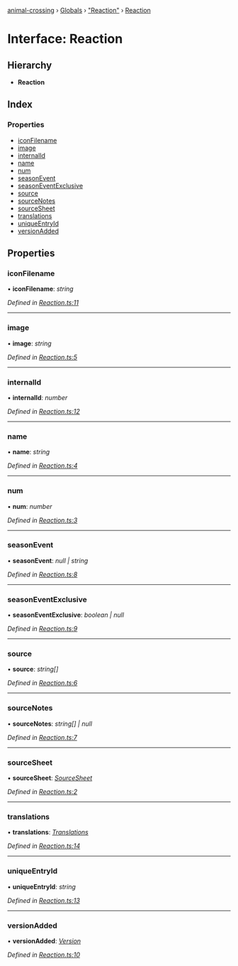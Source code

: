 [animal-crossing](../README.md) › [Globals](../globals.md) › ["Reaction"](../modules/_reaction_.md) › [Reaction](_reaction_.reaction.md)

# Interface: Reaction

## Hierarchy

* **Reaction**

## Index

### Properties

* [iconFilename](_reaction_.reaction.md#iconfilename)
* [image](_reaction_.reaction.md#image)
* [internalId](_reaction_.reaction.md#internalid)
* [name](_reaction_.reaction.md#name)
* [num](_reaction_.reaction.md#num)
* [seasonEvent](_reaction_.reaction.md#seasonevent)
* [seasonEventExclusive](_reaction_.reaction.md#seasoneventexclusive)
* [source](_reaction_.reaction.md#source)
* [sourceNotes](_reaction_.reaction.md#sourcenotes)
* [sourceSheet](_reaction_.reaction.md#sourcesheet)
* [translations](_reaction_.reaction.md#translations)
* [uniqueEntryId](_reaction_.reaction.md#uniqueentryid)
* [versionAdded](_reaction_.reaction.md#versionadded)

## Properties

###  iconFilename

• **iconFilename**: *string*

*Defined in [Reaction.ts:11](https://github.com/Norviah/animal-crossing/blob/ba83c61/module/types/Reaction.ts#L11)*

___

###  image

• **image**: *string*

*Defined in [Reaction.ts:5](https://github.com/Norviah/animal-crossing/blob/ba83c61/module/types/Reaction.ts#L5)*

___

###  internalId

• **internalId**: *number*

*Defined in [Reaction.ts:12](https://github.com/Norviah/animal-crossing/blob/ba83c61/module/types/Reaction.ts#L12)*

___

###  name

• **name**: *string*

*Defined in [Reaction.ts:4](https://github.com/Norviah/animal-crossing/blob/ba83c61/module/types/Reaction.ts#L4)*

___

###  num

• **num**: *number*

*Defined in [Reaction.ts:3](https://github.com/Norviah/animal-crossing/blob/ba83c61/module/types/Reaction.ts#L3)*

___

###  seasonEvent

• **seasonEvent**: *null | string*

*Defined in [Reaction.ts:8](https://github.com/Norviah/animal-crossing/blob/ba83c61/module/types/Reaction.ts#L8)*

___

###  seasonEventExclusive

• **seasonEventExclusive**: *boolean | null*

*Defined in [Reaction.ts:9](https://github.com/Norviah/animal-crossing/blob/ba83c61/module/types/Reaction.ts#L9)*

___

###  source

• **source**: *string[]*

*Defined in [Reaction.ts:6](https://github.com/Norviah/animal-crossing/blob/ba83c61/module/types/Reaction.ts#L6)*

___

###  sourceNotes

• **sourceNotes**: *string[] | null*

*Defined in [Reaction.ts:7](https://github.com/Norviah/animal-crossing/blob/ba83c61/module/types/Reaction.ts#L7)*

___

###  sourceSheet

• **sourceSheet**: *[SourceSheet](../enums/_reaction_.sourcesheet.md)*

*Defined in [Reaction.ts:2](https://github.com/Norviah/animal-crossing/blob/ba83c61/module/types/Reaction.ts#L2)*

___

###  translations

• **translations**: *[Translations](_reaction_.translations.md)*

*Defined in [Reaction.ts:14](https://github.com/Norviah/animal-crossing/blob/ba83c61/module/types/Reaction.ts#L14)*

___

###  uniqueEntryId

• **uniqueEntryId**: *string*

*Defined in [Reaction.ts:13](https://github.com/Norviah/animal-crossing/blob/ba83c61/module/types/Reaction.ts#L13)*

___

###  versionAdded

• **versionAdded**: *[Version](../enums/_reaction_.version.md)*

*Defined in [Reaction.ts:10](https://github.com/Norviah/animal-crossing/blob/ba83c61/module/types/Reaction.ts#L10)*
